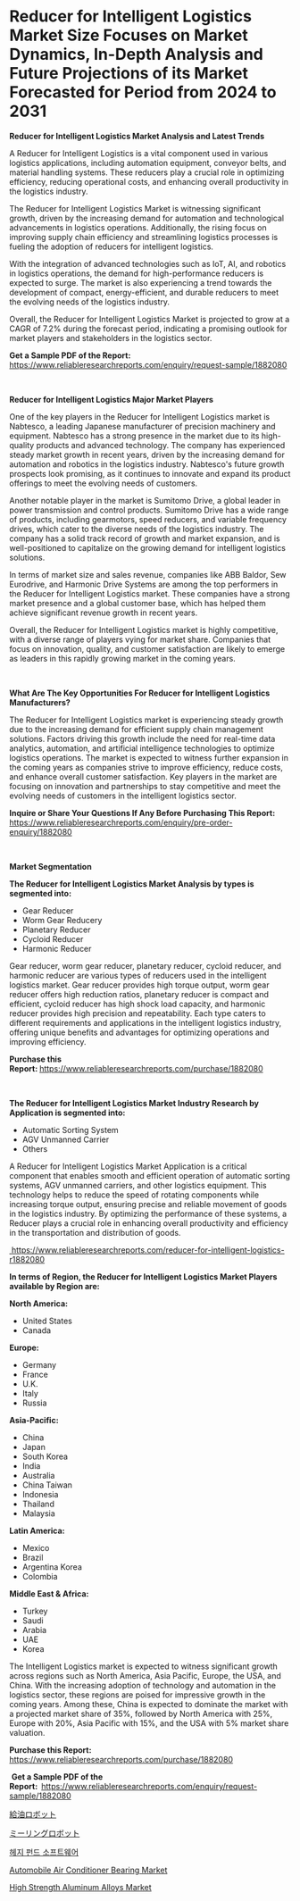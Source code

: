 <p><h1>Reducer for Intelligent Logistics Market Size Focuses on Market Dynamics, In-Depth Analysis and Future Projections of its Market Forecasted for Period from 2024 to 2031</h1></p><p><strong>Reducer for Intelligent Logistics Market Analysis and Latest Trends</strong></p>
<p><p>A Reducer for Intelligent Logistics is a vital component used in various logistics applications, including automation equipment, conveyor belts, and material handling systems. These reducers play a crucial role in optimizing efficiency, reducing operational costs, and enhancing overall productivity in the logistics industry.</p><p>The Reducer for Intelligent Logistics Market is witnessing significant growth, driven by the increasing demand for automation and technological advancements in logistics operations. Additionally, the rising focus on improving supply chain efficiency and streamlining logistics processes is fueling the adoption of reducers for intelligent logistics.</p><p>With the integration of advanced technologies such as IoT, AI, and robotics in logistics operations, the demand for high-performance reducers is expected to surge. The market is also experiencing a trend towards the development of compact, energy-efficient, and durable reducers to meet the evolving needs of the logistics industry.</p><p>Overall, the Reducer for Intelligent Logistics Market is projected to grow at a CAGR of 7.2% during the forecast period, indicating a promising outlook for market players and stakeholders in the logistics sector.</p></p>
<p><strong>Get a Sample PDF of the Report:&nbsp;</strong> <a href="https://www.reliableresearchreports.com/enquiry/request-sample/1882080">https://www.reliableresearchreports.com/enquiry/request-sample/1882080</a></p>
<p>&nbsp;</p>
<p><strong>Reducer for Intelligent Logistics Major Market Players</strong></p>
<p><p>One of the key players in the Reducer for Intelligent Logistics market is Nabtesco, a leading Japanese manufacturer of precision machinery and equipment. Nabtesco has a strong presence in the market due to its high-quality products and advanced technology. The company has experienced steady market growth in recent years, driven by the increasing demand for automation and robotics in the logistics industry. Nabtesco's future growth prospects look promising, as it continues to innovate and expand its product offerings to meet the evolving needs of customers.</p><p>Another notable player in the market is Sumitomo Drive, a global leader in power transmission and control products. Sumitomo Drive has a wide range of products, including gearmotors, speed reducers, and variable frequency drives, which cater to the diverse needs of the logistics industry. The company has a solid track record of growth and market expansion, and is well-positioned to capitalize on the growing demand for intelligent logistics solutions.</p><p>In terms of market size and sales revenue, companies like ABB Baldor, Sew Eurodrive, and Harmonic Drive Systems are among the top performers in the Reducer for Intelligent Logistics market. These companies have a strong market presence and a global customer base, which has helped them achieve significant revenue growth in recent years.</p><p>Overall, the Reducer for Intelligent Logistics market is highly competitive, with a diverse range of players vying for market share. Companies that focus on innovation, quality, and customer satisfaction are likely to emerge as leaders in this rapidly growing market in the coming years.</p></p>
<p>&nbsp;</p>
<p><strong>What Are The Key Opportunities For Reducer for Intelligent Logistics Manufacturers?</strong></p>
<p><p>The Reducer for Intelligent Logistics market is experiencing steady growth due to the increasing demand for efficient supply chain management solutions. Factors driving this growth include the need for real-time data analytics, automation, and artificial intelligence technologies to optimize logistics operations. The market is expected to witness further expansion in the coming years as companies strive to improve efficiency, reduce costs, and enhance overall customer satisfaction. Key players in the market are focusing on innovation and partnerships to stay competitive and meet the evolving needs of customers in the intelligent logistics sector.</p></p>
<p><strong>Inquire or Share Your Questions If Any Before Purchasing This Report:</strong> <a href="https://www.reliableresearchreports.com/enquiry/pre-order-enquiry/1882080">https://www.reliableresearchreports.com/enquiry/pre-order-enquiry/1882080</a></p>
<p>&nbsp;</p>
<p><strong>Market Segmentation</strong></p>
<p><strong>The Reducer for Intelligent Logistics Market Analysis by types is segmented into:</strong></p>
<p><ul><li>Gear Reducer</li><li>Worm Gear Reducery</li><li>Planetary Reducer</li><li>Cycloid Reducer</li><li>Harmonic Reducer</li></ul></p>
<p><p>Gear reducer, worm gear reducer, planetary reducer, cycloid reducer, and harmonic reducer are various types of reducers used in the intelligent logistics market. Gear reducer provides high torque output, worm gear reducer offers high reduction ratios, planetary reducer is compact and efficient, cycloid reducer has high shock load capacity, and harmonic reducer provides high precision and repeatability. Each type caters to different requirements and applications in the intelligent logistics industry, offering unique benefits and advantages for optimizing operations and improving efficiency.</p></p>
<p><strong>Purchase this Report:&nbsp;</strong><a href="https://www.reliableresearchreports.com/purchase/1882080">https://www.reliableresearchreports.com/purchase/1882080</a></p>
<p>&nbsp;</p>
<p><strong>The Reducer for Intelligent Logistics Market Industry Research by Application is segmented into:</strong></p>
<p><ul><li>Automatic Sorting System</li><li>AGV Unmanned Carrier</li><li>Others</li></ul></p>
<p><p>A Reducer for Intelligent Logistics Market Application is a critical component that enables smooth and efficient operation of automatic sorting systems, AGV unmanned carriers, and other logistics equipment. This technology helps to reduce the speed of rotating components while increasing torque output, ensuring precise and reliable movement of goods in the logistics industry. By optimizing the performance of these systems, a Reducer plays a crucial role in enhancing overall productivity and efficiency in the transportation and distribution of goods.</p></p>
<p><a href="https://www.reliableresearchreports.com/reducer-for-intelligent-logistics-r1882080">&nbsp;https://www.reliableresearchreports.com/reducer-for-intelligent-logistics-r1882080</a></p>
<p><strong>In terms of Region, the Reducer for Intelligent Logistics Market Players available by Region are:</strong></p>
<p>
    <p> <strong> North America: </strong>
        <ul>
            <li>United States</li>
            <li>Canada</li>
        </ul>
        </p> 
    <p> <strong> Europe: </strong>
        <ul>
            <li>Germany</li>
            <li>France</li>
            <li>U.K.</li>
            <li>Italy</li>
            <li>Russia</li>
        </ul>
        </p> 
    <p> <strong> Asia-Pacific: </strong>
        <ul>
            <li>China</li>
            <li>Japan</li>
            <li>South Korea</li>
            <li>India</li>
            <li>Australia</li>
            <li>China Taiwan</li>
            <li>Indonesia</li>
            <li>Thailand</li>
            <li>Malaysia</li>
        </ul>
        </p> 
    <p> <strong> Latin America: </strong>
        <ul>
            <li>Mexico</li>
            <li>Brazil</li>
            <li>Argentina Korea</li>
            <li>Colombia</li>
        </ul>
        </p> 
    <p> <strong> Middle East & Africa: </strong>
        <ul>
            <li>Turkey</li>
            <li>Saudi</li>
            <li>Arabia</li>
            <li>UAE</li>
            <li>Korea</li>
        </ul>
    </p>
    </p>
<p><p>The Intelligent Logistics market is expected to witness significant growth across regions such as North America, Asia Pacific, Europe, the USA, and China. With the increasing adoption of technology and automation in the logistics sector, these regions are poised for impressive growth in the coming years. Among these, China is expected to dominate the market with a projected market share of 35%, followed by North America with 25%, Europe with 20%, Asia Pacific with 15%, and the USA with 5% market share valuation.</p></p>
<p><strong>Purchase this Report: </strong><a href="https://www.reliableresearchreports.com/purchase/1882080">https://www.reliableresearchreports.com/purchase/1882080</a></p>
<p>&nbsp;<strong>Get a Sample PDF of the Report:&nbsp;&nbsp;</strong><a href="https://www.reliableresearchreports.com/enquiry/request-sample/1882080">https://www.reliableresearchreports.com/enquiry/request-sample/1882080</a></p>
<p><strong></strong></p>
<p><p><a href="https://github.com/laurenreichert/Market-Research-Report-List-1/blob/main/876244844340.md">給油ロボット</a></p><p><a href="https://github.com/vtbvgl20191192/Market-Research-Report-List-1/blob/main/711325744339.md">ミーリングロボット</a></p><p><a href="https://github.com/TrevorKruvalis5678/Market-Research-Report-List-1/blob/main/164755140591.md">헤지 펀드 소프트웨어</a></p><p><a href="https://github.com/zjyglelu/Market-Research-Report-List-2/blob/main/automobile-air-conditioner-bearing-market.md">Automobile Air Conditioner Bearing Market</a></p><p><a href="https://issuu.com/reportprime-2/docs/high-strength-aluminum-alloys-market-size-2030.ppt">High Strength Aluminum Alloys Market</a></p></p>